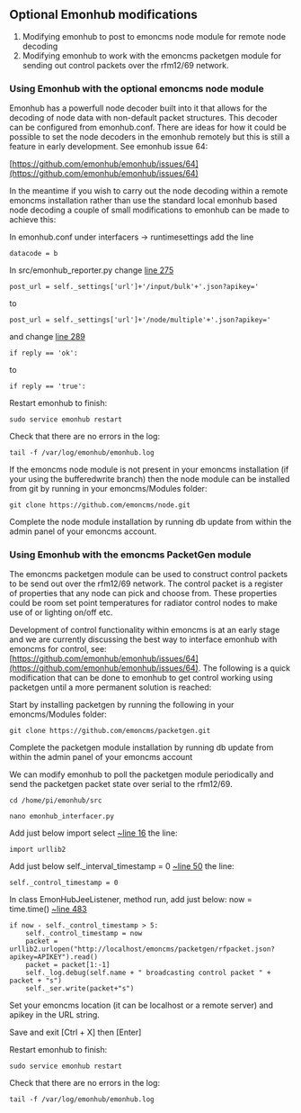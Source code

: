 ## Optional Emonhub modifications

1. Modifying emonhub to post to emoncms node module for remote node decoding
2. Modifying emonhub to work with the emoncms packetgen module for sending out control packets over the rfm12/69 network.

### Using Emonhub with the optional emoncms node module

Emonhub has a powerfull node decoder built into it that allows for the decoding of node data with non-default packet structures. This decoder can be configured from emonhub.conf. There are ideas for how it could be possible to set the node decoders in the emonhub remotely but this is still a feature in early development. See emonhub issue 64:

[https://github.com/emonhub/emonhub/issues/64](https://github.com/emonhub/emonhub/issues/64)

In the meantime if you wish to carry out the node decoding within a remote emoncms installation rather than use the standard local emonhub based node decoding a couple of small modifications to emonhub can be made to achieve this:

In emonhub.conf under interfacers -> runtimesettings add the line

    datacode = b

In src/emonhub_reporter.py change [line 275](https://github.com/emonhub/emonhub/blob/development/src/emonhub_reporter.py#L275)

    post_url = self._settings['url']+'/input/bulk'+'.json?apikey='

to

    post_url = self._settings['url']+'/node/multiple'+'.json?apikey='
    
and change [line 289](https://github.com/emonhub/emonhub/blob/development/src/emonhub_reporter.py#L289)

    if reply == 'ok':
    
to

    if reply == 'true':

Restart emonhub to finish:

    sudo service emonhub restart
    
Check that there are no errors in the log:

    tail -f /var/log/emonhub/emonhub.log
    
If the emoncms node module is not present in your emoncms installation (if your using the bufferedwrite branch) then the node module can be installed from git by running in your emoncms/Modules folder:

    git clone https://github.com/emoncms/node.git
    
Complete the node module installation by running db update from within the admin panel of your emoncms account.

### Using Emonhub with the emoncms PacketGen module

The emoncms packetgen module can be used to construct control packets to be send out over the rfm12/69 network. The control packet is a register of properties that any node can pick and choose from. These properties could be room set point temperatures for radiator control nodes to make use of or lighting on/off etc. 

Development of control functionality within emoncms is at an early stage and we are currently discussing the best way to interface emonhub with emoncms for control, see: [https://github.com/emonhub/emonhub/issues/64](https://github.com/emonhub/emonhub/issues/64). The following is a quick modification that can be done to emonhub to get control working using packetgen until a more permanent solution is reached:

Start by installing packetgen by running the following in your emoncms/Modules folder:

    git clone https://github.com/emoncms/packetgen.git
    
Complete the packetgen module installation by running db update from within the admin panel of your emoncms account

We can modify emonhub to poll the packetgen module periodically and send the packetgen packet state over serial to the rfm12/69.

    cd /home/pi/emonhub/src
    
    nano emonhub_interfacer.py
    
Add just below import select [~line 16](https://github.com/emonhub/emonhub/blob/development/src/emonhub_interfacer.py#L16) the line:

    import urllib2
    
Add just below self._interval_timestamp = 0 [~line 50](https://github.com/emonhub/emonhub/blob/development/src/emonhub_interfacer.py#L50) the line:

    self._control_timestamp = 0
    
In class EmonHubJeeListener, method run, add just below: now = time.time() [~line 483](https://github.com/emonhub/emonhub/blob/development/src/emonhub_interfacer.pyy#L483)

    if now - self._control_timestamp > 5:
        self._control_timestamp = now
        packet = urllib2.urlopen("http://localhost/emoncms/packetgen/rfpacket.json?apikey=APIKEY").read()
        packet = packet[1:-1]
        self._log.debug(self.name + " broadcasting control packet " + packet + "s")
        self._ser.write(packet+"s")
        
Set your emoncms location (it can be localhost or a remote server) and apikey in the URL string.

Save and exit [Ctrl + X] then [Enter]
        
Restart emonhub to finish:

    sudo service emonhub restart
    
Check that there are no errors in the log:

    tail -f /var/log/emonhub/emonhub.log
